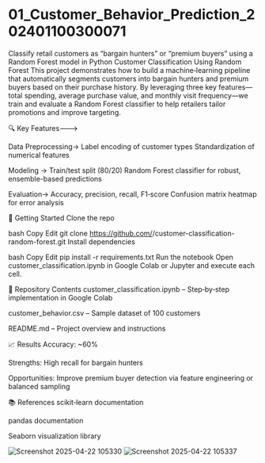 # 01_Customer_Behavior_Prediction_202401100300071
Classify retail customers as “bargain hunters” or “premium buyers” using a Random Forest model in Python
Customer Classification Using Random Forest
This project demonstrates how to build a machine‐learning pipeline that automatically segments customers into bargain hunters and premium buyers based on their purchase history. By leveraging three key features—total spending, average purchase value, and monthly visit frequency—we train and evaluate a Random Forest classifier to help retailers tailor promotions and improve targeting.

🔍 Key Features--->

Data Preprocessing->
     Label encoding of customer types
     Standardization of numerical features
     
Modeling ->
     Train/test split (80/20)
     Random Forest classifier for robust, ensemble-based predictions

Evaluation->
    Accuracy, precision, recall, F1‑score
    Confusion matrix heatmap for error analysis

🚀 Getting Started
Clone the repo

bash
Copy
Edit
git clone https://github.com/<your-username>/customer-classification-random-forest.git
Install dependencies

bash
Copy
Edit
pip install -r requirements.txt
Run the notebook
Open customer_classification.ipynb in Google Colab or Jupyter and execute each cell.

📁 Repository Contents
customer_classification.ipynb – Step‑by‑step implementation in Google Colab

customer_behavior.csv – Sample dataset of 100 customers

README.md – Project overview and instructions

📈 Results
Accuracy: ~60%

Strengths: High recall for bargain hunters

Opportunities: Improve premium buyer detection via feature engineering or balanced sampling

📚 References
scikit‑learn documentation

pandas documentation

Seaborn visualization library


![Screenshot 2025-04-22 105330](https://github.com/user-attachments/assets/f25196c0-7224-4743-b014-242cd140998a)
![Screenshot 2025-04-22 105337](https://github.com/user-attachments/assets/1a429f71-b3a0-4312-bc77-80d6ad7c73d9)




